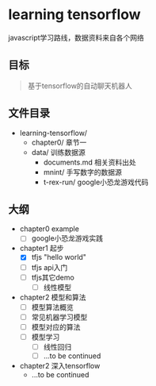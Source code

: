 # learning tensorflow

javascript学习路线，数据资料来自各个网络

## 目标

> 基于tensorflow的自动聊天机器人

## 文件目录

- learning-tensorflow/
  - chapter0/ 章节一
  - data/ 训练数据源
    - documents.md 相关资料出处
    - mnint/ 手写数字的数据源
    - t-rex-run/ google小恐龙游戏代码

## 大纲

 - chapter0 example
   - [ ] google小恐龙游戏实践
 - chapter1 起步
   - [x] tfjs "hello world"
   - [ ] tfjs api入门
   - [ ] tfjs其它demo
     - [ ] 线性模型
 - chapter2 模型和算法
   - [ ] 模型算法概览
   - [ ] 常见机器学习模型
   - [ ] 模型对应的算法
   - [ ] 模型学习
     - [ ] 线性回归
     - [ ] ...to be continued
 - chapter2 深入tensorflow
   - ...to be continued
